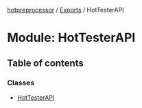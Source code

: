 [hotpreprocessor](../README.md) / [Exports](../modules.md) / HotTesterAPI

# Module: HotTesterAPI

## Table of contents

### Classes

- [HotTesterAPI](../classes/hottesterapi.hottesterapi-1.md)
